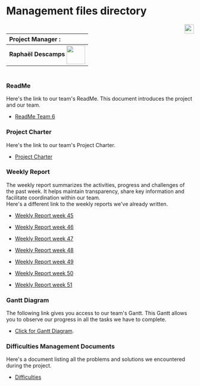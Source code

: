 # Management files directory 

[<img src="https://www.presse-citron.net/app/uploads/2020/06/linkedin-logo.jpg"  width="25px" align=right>](https://www.linkedin.com/in/rapha%C3%ABl-descamps-201112293)


| Project Manager :        |
| :-------------- |
| **Raphaël Descamps** <img src="https://ca.slack-edge.com/T019N8PRR7W-U05TNB290FJ-abc72bbf0d47-512" width="50px" align=center> |

### <br> ReadMe 

Here's the link to our team's ReadMe. This document introduces the project and our team. 

* [ReadMe Team 6](../README.md)

### Project Charter

Here's the link to our team's Project Charter.

* [Project Charter](https://docs.google.com/spreadsheets/d/1TsUUccu2tHIzaquExrp2YchRUE8ImAT6fgPyLSOc3GU/edit?usp=sharing)

### Weekly Report 

The weekly report summarizes the activities, progress and challenges of the past week. It helps maintain transparency, share key information and facilitate coordination within our team.<br>
Here's a different link to the weekly reports we've already written.

* [Weekly Report week 45](../weeklyreport/weeklyreport45.md)

* [Weekly Report week 46](../weeklyreport/weeklyreport46.md)

* [Weekly Report week 47](../weeklyreport/weeklyreport47.md)

* [Weekly Report week 48](../weeklyreport/weeklyreport48.md)

* [Weekly Report week 49](../weeklyreport/weeklyreport49.md)

* [Weekly Report week 50](../weeklyreport/weeklyreport50.md)

* [Weekly Report week 51](../weeklyreport/weeklyreport51.md)

### Gantt Diagram

The following link gives you access to our team's Gantt. This Gantt allows you to observe our progress in all the tasks we have to complete. 

* [Click for Gantt Diagram](https://docs.google.com/spreadsheets/d/14zmxl0TTvft6xD5HXRiZPvcDN_OqEZXFPyNOz_zGEo0/edit?usp=sharing/).

### Difficulties Management Documents

Here's a document listing all the problems and solutions we encountered during the project. 

* [Difficulties](../Management/DifficultiesDocumentManagement.md)